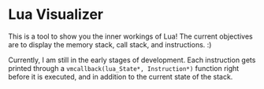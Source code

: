 # Lua Visualizer

This is a tool to show you the inner workings of Lua! The current objectives are to display the memory stack, call stack, and instructions. :)

Currently, I am still in the early stages of development. Each instruction gets printed through a `vmcallback(lua_State*, Instruction*)` function right before it is executed, and in addition to the current state of the stack.